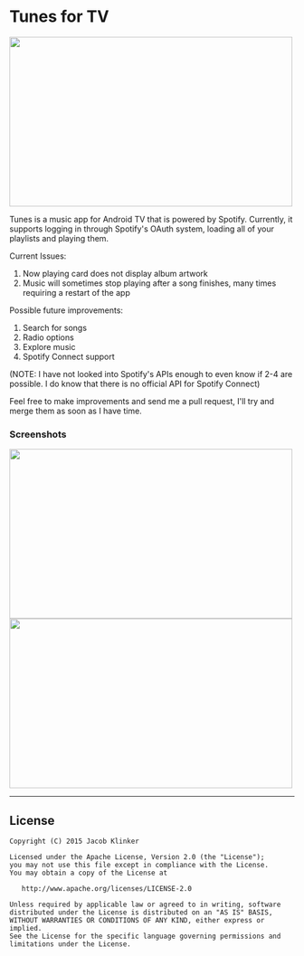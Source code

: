 # Tunes for TV #

<img src="/promo/screenshots/1.png" width="500" height="300">

Tunes is a music app for Android TV that is powered by Spotify. Currently, it supports logging in through Spotify's OAuth system, loading all of your playlists and playing them.

Current Issues:

1. Now playing card does not display album artwork
2. Music will sometimes stop playing after a song finishes, many times requiring a restart of the app

Possible future improvements:

1. Search for songs
2. Radio options
3. Explore music
4. Spotify Connect support

(NOTE: I have not looked into Spotify's APIs enough to even know if 2-4 are possible. I do know that there is no official API for Spotify Connect)

Feel free to make improvements and send me a pull request, I'll try and merge them as soon as I have time.

### Screenshots ##

<img src="/promo/screenshots/2.png" width="500" height="300">
<img src="/promo/screenshots/3.png" width="500" height="300">

---

## License

    Copyright (C) 2015 Jacob Klinker

    Licensed under the Apache License, Version 2.0 (the "License");
    you may not use this file except in compliance with the License.
    You may obtain a copy of the License at

       http://www.apache.org/licenses/LICENSE-2.0

    Unless required by applicable law or agreed to in writing, software
    distributed under the License is distributed on an "AS IS" BASIS,
    WITHOUT WARRANTIES OR CONDITIONS OF ANY KIND, either express or implied.
    See the License for the specific language governing permissions and
    limitations under the License.